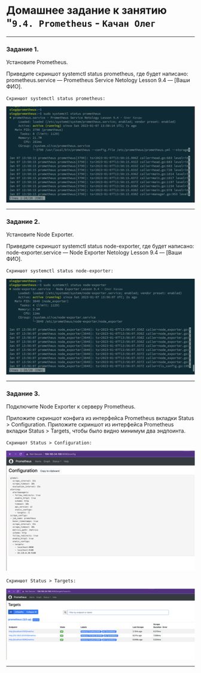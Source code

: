 # Домашнее задание к занятию "`9.4. Prometheus` - `Качан Олег`

---

### Задание 1.

Установите Prometheus.

Приведите скриншот systemctl status prometheus, где будет написано: prometheus.service — Prometheus Service Netology Lesson 9.4 — [Ваши ФИО].


`Скриншот systemctl status prometheus:`

![alt text](https://github.com/otuzi/09-04-hw/blob/main/img/image1.png)

---

### Задание 2.

Установите Node Exporter.

Приведите скриншот systemctl status node-exporter, где будет написано: node-exporter.service — Node Exporter Netology Lesson 9.4 — [Ваши ФИО].

`Скриншот systemctl status node-exporter:`

![alt text](https://github.com/otuzi/09-04-hw/blob/main/img/image2.png)

---

### Задание 3.

Подключите Node Exporter к серверу Prometheus.

Приложите скриншот конфига из интерфейса Prometheus вкладки Status > Configuration. Приложите скриншот из интерфейса Prometheus вкладки Status > Targets, чтобы было видно минимум два эндпоинта.


`Скриншот Status > Configuration:`

![alt text](https://github.com/otuzi/09-04-hw/blob/main/img/image3.png)

`Скриншот Status > Targets:`

![alt text](https://github.com/otuzi/09-04-hw/blob/main/img/image4.png)

---